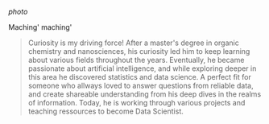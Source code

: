*photo*

Maching' maching'
> Curiosity is my driving force!
After a master's degree in organic chemistry and nanosciences, his curiosity led him to keep learning about various fields throughout the years. Eventually, he became passionate about artificial intelligence, and while exploring deeper in this area he discovered statistics and data science. A perfect fit for someone who allways loved to answer questions from reliable data, and create shareable understanding from his deep dives in the realms of information. Today, he is working through various projects and teaching ressources to become Data Scientist.
